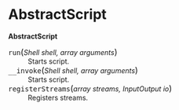 # AbstractScript

**AbstractScript**

<dl>
  <dt><tt>run</tt><big>(</big><em>Shell shell, array arguments</em><big>)</big></dt>
  <dd>Starts script.</dd>
  <dt><tt>__invoke</tt><big>(</big><em>Shell shell, array arguments</em><big>)</big></dt>
  <dd>Starts script.</dt>
  <dt><tt>registerStreams</tt><big>(</big><em>array streams, InputOutput io</em><big>)</big></dt>
  <dd>Registers streams.</dd>
</dl>
